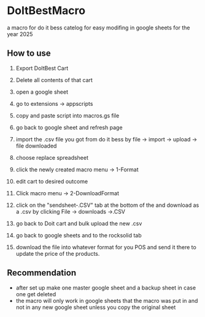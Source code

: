 # DoItBestMacro
a macro for do it bess catelog for easy modifing in google sheets for the year 2025

## How to use
1. Export DoItBest Cart
2. Delete all contents of that cart
3. open a google sheet
4. go to extensions -> appscripts
5. copy and paste script into macros.gs file
6. go back to google sheet and refresh page
8. import the .csv file you got from do it bess by file -> import -> upload -> file downloaded
9. choose replace spreadsheet
10. click the newly created macro menu -> 1-Format
11. edit cart to desired outcome
12. Click macro menu -> 2-DownloadFormat
13. click on the "sendsheet-.CSV" tab at the bottom of the and download as a .csv by clicking File -> downloads ->.CSV 
14. go back to Doit cart and bulk upload the new .csv

15. go back to google sheets and to the rocksolid tab
16. download the file into whatever format for you POS and send it there to update the price of the products.

## Recommendation

- after set up make one master google sheet and a backup sheet in case one get deleted
- the macro will only work in google sheets that the macro was put in and not in any new google sheet unless you copy the original sheet
